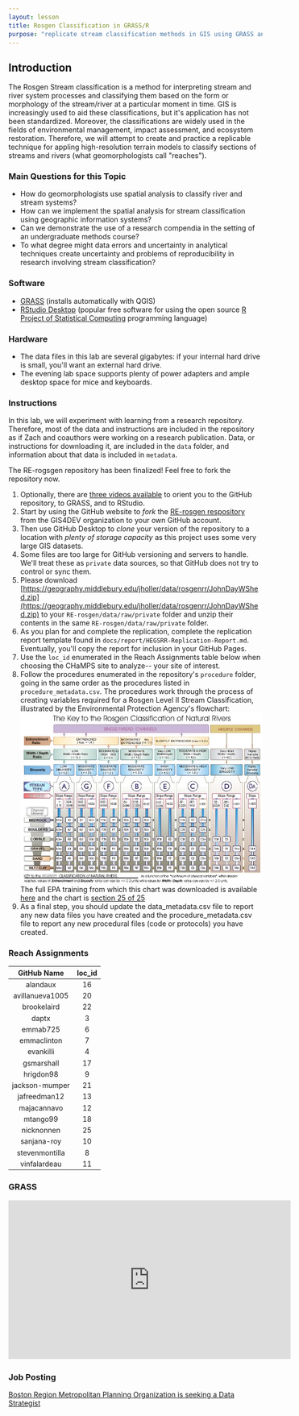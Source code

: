 ```yaml
---
layout: lesson
title: Rosgen Classification in GRASS/R
purpose: "replicate stream classification methods in GIS using GRASS and open science protocols"
---
```


## Introduction

The Rosgen Stream classification is a method for interpreting stream and river system processes and classifying them based on the form or morphology of the stream/river at a particular moment in time. GIS is increasingly used to aid these classifications, but it's application has not been standardized. Moreover, the classifications are widely used in the fields of environmental management, impact assessment, and ecosystem restoration. Therefore, we will attempt to create and practice a replicable technique for appling high-resolution terrain models to classify sections of streams and rivers (what geomorphologists call "reaches").

### Main Questions for this Topic
  - How do geomorphologists use spatial analysis to classify river and stream systems?
  - How can we implement the spatial analysis for stream classification using geographic information systems?
  - Can we demonstrate the use of a research compendia in the setting of an undergraduate methods course? 
  - To what degree might data errors and uncertainty in analytical techniques create uncertainty and problems of reproducibility in research involving stream classification?

### Software
  - [GRASS](https://grass.osgeo.org/) (installs automatically with QGIS)
  - [RStudio Desktop](https://rstudio.com/) (popular free software for using the open source [R Project of Statistical Computing](https://www.r-project.org/) programming language)
  
### Hardware
  - The data files in this lab are several gigabytes: if your internal hard drive is small, you'll want an external hard drive.
  - The evening lab space supports plenty of power adapters and ample desktop space for mice and keyboards.
  
### Instructions

In this lab, we will experiment with learning from a research repository. Therefore, most of the data and instructions are included in the repository as if Zach and coauthors were working on a research publication. Data, or instructions for downloading it, are included in the `data` folder, and information about that data is included in `metadata`. 

The RE-rogsgen repository has been finalized! Feel free to fork the repository now.

1. Optionally, there are [three videos available](https://midd.hosted.panopto.com/Panopto/Pages/Sessions/List.aspx?folderID=cb556be3-59df-48ee-ac93-acee00db11b2) to orient you to the GitHub repository, to GRASS, and to RStudio.
1. Start by using the GitHub website to *fork* the [RE-rosgen respository](https://github.com/GIS4DEV/RE-rosgen) from the GIS4DEV organization to your own GitHub account.
1. Then use GitHub Desktop to *clone* your version of the repository to a location with *plenty of storage capacity* as this project uses some very large GIS datasets.
1. Some files are too large for GitHub versioning and servers to handle. We'll treat these as `private` data sources, so that GitHub does not try to control or sync them. 
1. Please download [https://geography.middlebury.edu/jholler/data/rosgenrr/JohnDayWShed.zip](https://geography.middlebury.edu/jholler/data/rosgenrr/JohnDayWShed.zip) to your `RE-rosgen/data/raw/private` folder and unzip their contents in the same `RE-rosgen/data/raw/private` folder.
1. As you plan for and complete the replication, complete the replication report template found in `docs/report/HEGSRR-Replication-Report.md`. Eventually, you'll copy the report for inclusion in your GitHub Pages.
2. Use the `loc_id` enumerated in the Reach Assignments table below when choosing the CHaMPS site to analyze-- your site of interest.
3. Follow the procedures enumerated in the repository's `procedure` folder, going in the same order as the procedures listed in `procedure_metadata.csv`. The procedures work through the process of creating variables required for a Rosgen Level II Stream Classification, illustrated by the Environmental Protection Agency's flowchart: ![Rosgen Level II Procedure](assets/rosgen_level2.jpg) The full EPA training from which this chart was downloaded is available [here](https://cfpub.epa.gov/watertrain/moduleframe.cfm?parent_object_id=1189) and the chart is [section 25 of 25](https://cfpub.epa.gov/watertrain/moduleFrame.cfm?parent_object_id=1275)
1. As a final step, you should update the data_metadata.csv file to report any new data files you have created and the procedure_metadata.csv file to report any new procedural files (code or protocols) you have created.

### Reach Assignments

| GitHub Name | loc_id |
| :--: | :--: |
| alandaux | 16 |
| avillanueva1005 | 20 |
| brookelaird | 22 |
| daptx | 3 |
| emmab725 | 6 |
| emmaclinton | 7 |
| evankilli | 4 |
| gsmarshall | 17 |
| hrigdon98 | 9 |
| jackson-mumper | 21 |
| jafreedman12 | 13 |
| majacannavo | 12 |
| mtango99 | 18 |
| nicknonnen | 25 |
| sanjana-roy | 10 |
| stevenmontilla | 8 |
| vinfalardeau | 11 |

### GRASS

<iframe width="560" height="315" src="https://www.youtube.com/embed/cZia3ShzTWM" frameborder="0" allow="accelerometer; autoplay; clipboard-write; encrypted-media; gyroscope; picture-in-picture" allowfullscreen></iframe>

### Job Posting

[Boston Region Metropolitan Planning Organization is seeking a Data Strategist](https://nam10.safelinks.protection.outlook.com/?url=https%3A%2F%2Fwww.governmentjobs.com%2Fcareers%2Fctps%2Fjobs%2F3015230%2Fdata-strategist%3Fpagetype%3DjobOpportunitiesJobs&data=04%7C01%7Cnearc-l%40listserv.uconn.edu%7C342dbaf5d7cb43fc8bd308d8e893e64c%7C17f1a87e2a254eaab9df9d439034b080%7C0%7C0%7C637515069201638322%7CUnknown%7CTWFpbGZsb3d8eyJWIjoiMC4wLjAwMDAiLCJQIjoiV2luMzIiLCJBTiI6Ik1haWwiLCJXVCI6Mn0%3D%7C1000&sdata=UZeUtyDTAXfAXUxt17Y3fS2WGDW1NbXtU8Jkty84xCI%3D&reserved=0)
